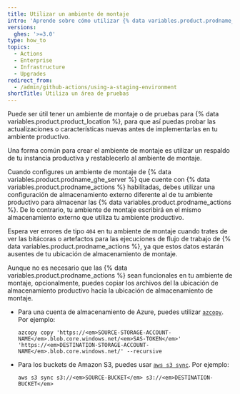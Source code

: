 ```yaml
---
title: Utilizar un ambiente de montaje
intro: 'Aprende sobre cómo utilizar {% data variables.product.prodname_actions %} con los ambientes de montaje de {% data variables.product.prodname_ghe_server %}.'
versions:
  ghes: '>=3.0'
type: how_to
topics:
  - Actions
  - Enterprise
  - Infrastructure
  - Upgrades
redirect_from:
  - /admin/github-actions/using-a-staging-environment
shortTitle: Utiliza un área de pruebas
---
```


Puede ser útil tener un ambiente de montaje o de pruebas para {% data variables.product.product_location %}, para que así puedas probar las actualizaciones o características nuevas antes de implementarlas en tu ambiente productivo.

Una forma común para crear el ambiente de montaje es utilizar un respaldo de tu instancia productiva y restablecerlo al ambiente de montaje.

Cuando configures un ambiente de montaje de {% data variables.product.prodname_ghe_server %} que cuente con {% data variables.product.prodname_actions %} habilitadas, debes utilizar una configuración de almacenamiento externo diferente al de tu ambiente productivo para almacenar las {% data variables.product.prodname_actions %}. De lo contrario, tu ambiente de montaje escribirá en el mismo almacenamiento externo que utiliza tu ambiente productivo.

Espera ver errores de tipo `404` en tu ambiente de montaje cuando trates de ver las bitácoras o artefactos para las ejecuciones de flujo de trabajo de {% data variables.product.prodname_actions %}, ya que estos datos estarán ausentes de tu ubicación de almacenamiento de montaje.

Aunque no es necesario que las {% data variables.product.prodname_actions %} sean funcionales en tu ambiente de montaje, opcionalmente, puedes copiar los archivos del la ubicación de almacenamiento productivo hacia la ubicación de almacenamiento de montaje.

* Para una cuenta de almacenamiento de Azure, puedes utilizar [`azcopy`](https://docs.microsoft.com/en-us/azure/storage/common/storage-use-azcopy-blobs#copy-all-containers-directories-and-blobs-to-another-storage-account). Por ejemplo:

  ```shell
  azcopy copy 'https://<em>SOURCE-STORAGE-ACCOUNT-NAME</em>.blob.core.windows.net/<em>SAS-TOKEN</em>' 'https://<em>DESTINATION-STORAGE-ACCOUNT-NAME</em>.blob.core.windows.net/' --recursive
  ```
* Para los buckets de Amazon S3, puedes usar [`aws s3 sync`](https://awscli.amazonaws.com/v2/documentation/api/latest/reference/s3/sync.html). Por ejemplo:

  ```shell
  aws s3 sync s3://<em>SOURCE-BUCKET</em> s3://<em>DESTINATION-BUCKET</em>
  ```
